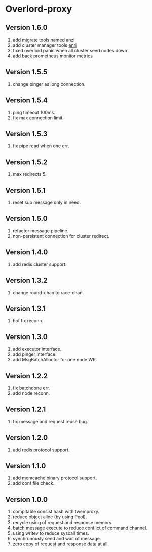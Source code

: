 # Overlord-proxy

## Version 1.6.0
1. add migrate tools named [anzi](https://github.com/bilibili/overlord/blob/master/doc/wiki-cn/tools.md)
2. add cluster manager tools [enri](https://github.com/bilibili/overlord/blob/master/doc/wiki-cn/enri.md)
3. fixed overlord panic when all cluster seed nodes down
4. add back prometheus monitor metrics

## Version 1.5.5
1. change pinger as long connection.

## Version 1.5.4
1. ping timeout 100ms.
2. fix max connection limit.

## Version 1.5.3
1. fix pipe read when one err.

## Version 1.5.2
1. max redirects 5.

## Version 1.5.1
1. reset sub message only in need.

## Version 1.5.0
1. refactor message pipeline.
2. non-persistent connection for cluster redirect.

## Version 1.4.0
1. add redis cluster support.

## Version 1.3.2
1. change round-chan to race-chan. 

## Version 1.3.1
1. hot fix  reconn. 

## Version 1.3.0
1. add executor interface.
2. add pinger interface.
3. add MsgBatchAlloctor for one node WR.

## Version 1.2.2
1. fix batchdone err.
2. add node reconn.

## Version 1.2.1
1. fix message and request reuse bug.

## Version 1.2.0
1. add redis protocol support.

## Version 1.1.0
1. add memcache binary protocol support.
2. add conf file check.

## Version 1.0.0
1. compitable consist hash with twemproxy.
2. reduce object alloc (by using Pool).
3. recycle using of request and response memory.
4. batch message execute to reduce conflict of command channel.
5. using writev to reduce syscall times.
6. synchronously send and wait of message.
7. zero copy of request and response data at all.
